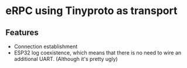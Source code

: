 # eRPC using Tinyproto as transport

## Features

* Connection establishment
* ESP32 log coexistence, which means that there is no need to wire an additional UART. (Although it's pretty ugly)
